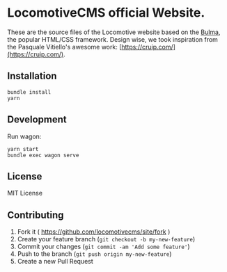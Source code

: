 # LocomotiveCMS official Website.

These are the source files of the Locomotive website based on the [Bulma](https://bulma.io), the popular HTML/CSS framework.
Design wise, we took inspiration from the Pasquale Vitiello's awesome work: [https://cruip.com/](https://cruip.com/).

## Installation

    bundle install
    yarn

## Development

Run wagon:

    yarn start
    bundle exec wagon serve

## License

MIT License

## Contributing

1. Fork it ( https://github.com/locomotivecms/site/fork )
2. Create your feature branch (`git checkout -b my-new-feature`)
3. Commit your changes (`git commit -am 'Add some feature'`)
4. Push to the branch (`git push origin my-new-feature`)
5. Create a new Pull Request
